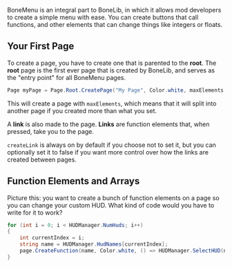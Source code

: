 BoneMenu is an integral part to BoneLib, in which it allows mod developers to create a simple menu with ease. You can create buttons that call functions, and other elements that can change things like integers or floats.

## Your First Page
To create a page, you have to create one that is parented to the **root**. The **root** page is the first ever page that is created by BoneLib, and serves as the "entry point" for all BoneMenu pages.

```cs
Page myPage = Page.Root.CreatePage("My Page", Color.white, maxElements: 8, createLink: true);
```

This will create a page with ``maxElements``, which means that it will split into another page if you created more than what you set. 

A **link** is also made to the page. **Links** are function elements that, when pressed, take you to the page. 

``createLink`` is always on by default if you choose not to set it, but you can optionally set it to false if you want more control over how the links are created between pages.
## Function Elements and Arrays
Picture this: you want to create a bunch of function elements on a page so you can change your custom HUD. What kind of code would you have to write for it to work?
```cs
for (int i = 0; i < HUDManager.NumHuds; i++)
{
	int currentIndex = i;
	string name = HUDManager.HudNames[currentIndex];
	page.CreateFunction(name, Color.white, () => HUDManager.SelectHUD(name));
}
```